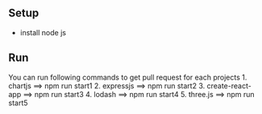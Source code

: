 

## Setup
- install node js

## Run
You can run following commands to get pull request for each projects
    1. chartjs          ==>  npm run start1
    2. expressjs        ==>  npm run start2
    3. create-react-app ==>  npm run start3
    4. lodash           ==>  npm run start4
    5. three.js         ==>  npm run start5